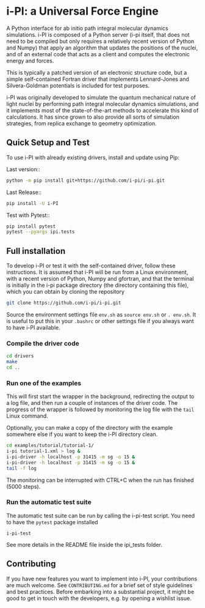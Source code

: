 i-PI: a Universal Force Engine
==============================

A Python interface for ab initio path integral molecular dynamics simulations.
i-PI is composed of a Python server (i-pi itself, that does not need to be
compiled but only requires a relatively recent version of Python and Numpy)
that apply an algorithm that updates the positions of the nuclei, and of an external
code that acts as a client and computes the electronic energy and forces.

This is typically a patched version of an electronic structure code, but a
simple self-contained Fortran driver that implements Lennard-Jones and
Silvera-Goldman potentials is included for test purposes.

i-PI was originally developed to simulate the quantum mechanical nature of light
nuclei by performing path integral molecular dynamics simulations,
and it implements most of the state-of-the-art methods to accelerate this kind of 
calculations. It has since grown to also provide all sorts of simulation 
strategies, from replica exchange to geometry optimization. 

Quick Setup and Test
--------------------

To use i-PI with already existing drivers, install and update using Pip:

Last version::
```bash
python -m pip install git+https://github.com/i-pi/i-pi.git
```

Last Release::
```bash
pip install -U i-PI
```

Test with Pytest::
```bash
pip install pytest
pytest --pyargs ipi.tests
```

Full installation
-----------------

To develop i-PI or test it with the self-contained driver, follow these
instructions. It is assumed that i-PI will
be run from a Linux environment, with a recent version of Python, Numpy and
gfortran, and that the terminal is initially in the i-pi package directory (the
directory containing this file), which you can obtain by cloning the repository
```bash
git clone https://github.com/i-pi/i-pi.git
```

Source the environment settings file `env.sh` as `source env.sh` or `.
env.sh`.  It is useful to put this in your `.bashrc` or other settings file if
you always want to have i-PI available.


### Compile the driver code

```bash
cd drivers
make
cd ..
```

### Run one of the examples

This will first start the wrapper in the background, redirecting the output to
a log file, and then run a couple of instances of the driver code. The progress
of the wrapper is followed by monitoring the log file with the `tail` Linux
command.

Optionally, you can make a copy of the directory with the example somewhere
else if you want to keep the i-PI directory clean.

```bash
cd examples/tutorial/tutorial-1/
i-pi tutorial-1.xml > log &
i-pi-driver -h localhost -p 31415 -m sg -o 15 &
i-pi-driver -h localhost -p 31415 -m sg -o 15 &
tail -f log
```

The monitoring can be interrupted with CTRL+C when the run has finished (5000 steps).


### Run the automatic test suite

The automatic test suite can be run by calling the i-pi-test script.
You need to have the `pytest` package installed

```
i-pi-test
```

See more details in the README file inside the ipi_tests folder.

Contributing
------------

If you have new features you want to implement into i-PI, your contributions are much welcome.
See `CONTRIBUTING.md` for a brief set of style guidelines and best practices. Before embarking
into a substantial project, it might be good to get in touch with the developers, e.g. by opening
a wishlist issue.
